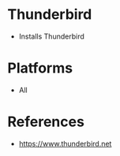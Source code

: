 # Thunderbird

- Installs Thunderbird

# Platforms

- All

# References

- https://www.thunderbird.net
